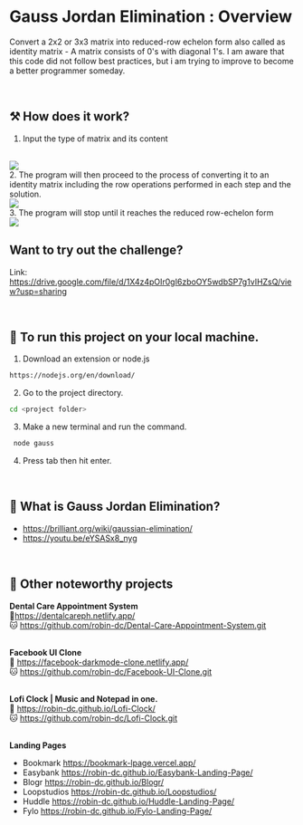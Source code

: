# Gauss Jordan Elimination : Overview
Convert a 2x2 or 3x3 matrix into reduced-row echelon form also called as identity matrix - A matrix consists of 0&#39;s with diagonal 1&#39;s. I am aware that this code did not follow best practices, but i am trying to improve to become a better programmer someday.

<br>

## ⚒ How does it work?

1. Input the type of matrix and its content
<br>
<img src='https://github.com/robin-dc/Gauss-Jordan-Elimination/blob/main/gauss_Step1.png'>
<br>
2. The program will then proceed to the process of converting it to an identity matrix including the row operations performed in each step and the solution.
<br>
<img src='https://github.com/robin-dc/Gauss-Jordan-Elimination/blob/main/gauss_Step2.png'>
<br>
3. The program will stop until it reaches the reduced row-echelon form 
<br>
<img src='https://github.com/robin-dc/Gauss-Jordan-Elimination/blob/main/gauss_Step3.png'>
<br>

## Want to try out the challenge?

Link: https://drive.google.com/file/d/1X4z4pOIr0gI6zboOY5wdbSP7g1vIHZsQ/view?usp=sharing

<br>


## 🚀 To run this project on your local machine.

1. Download an extension or node.js
```sh
https://nodejs.org/en/download/
```
2. Go to the project directory.
```sh
cd <project folder>
```
3. Make a new terminal and run the command.
```sh
 node gauss
 ```
4. Press tab then hit enter.

<br>

## 📍 What is Gauss Jordan Elimination?
- https://brilliant.org/wiki/gaussian-elimination/
- https://youtu.be/eYSASx8_nyg

<br>

## 📝 Other noteworthy projects

<strong>Dental Care Appointment System</strong><br>
🔗https://dentalcareph.netlify.app/ <br>
🐱 https://github.com/robin-dc/Dental-Care-Appointment-System.git<br><br>

<strong>Facebook UI Clone</strong><br>
🔗 https://facebook-darkmode-clone.netlify.app/<br>
🐱 https://github.com/robin-dc/Facebook-UI-Clone.git<br><br>

<strong>Lofi Clock | Music and Notepad in one.</strong><br>
🔗 https://robin-dc.github.io/Lofi-Clock/<br>
🐱 https://github.com/robin-dc/Lofi-Clock.git<br><br>

<strong>Landing Pages</strong><br>
- Bookmark https://bookmark-lpage.vercel.app/ <br>
- Easybank https://robin-dc.github.io/Easybank-Landing-Page/ <br>
- Blogr https://robin-dc.github.io/Blogr/ <br>
- Loopstudios https://robin-dc.github.io/Loopstudios/ <br>
- Huddle https://robin-dc.github.io/Huddle-Landing-Page/ <br>
- Fylo https://robin-dc.github.io/Fylo-Landing-Page/ <br>
